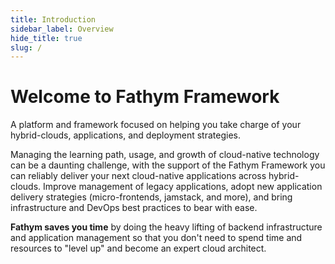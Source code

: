 ```yaml
---
title: Introduction
sidebar_label: Overview
hide_title: true
slug: /
---
```


# Welcome to Fathym Framework

A platform and framework focused on helping you take charge of your hybrid-clouds, applications, and deployment strategies.  

Managing the learning path, usage, and growth of cloud-native technology can be a daunting challenge, with the support of the Fathym Framework you can reliably deliver your next cloud-native applications across hybrid-clouds.  Improve management of legacy applications, adopt new application delivery strategies (micro-frontends, jamstack, and more), and bring infrastructure and DevOps best practices to bear with ease.

**Fathym saves you time** by doing the heavy lifting of backend infrastructure and application management so that you don't need to spend time and resources to "level up" and become an expert cloud architect.  
